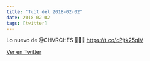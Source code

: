 ```yaml
---
title: "Tuit del 2018-02-02"
date: 2018-02-02
tags: [twitter]
---
```


Lo nuevo de @CHVRCHES 👏👏👏 https://t.co/cPjtk25qIV



[Ver en Twitter](https://twitter.com/i/web/status/959469424666468352)
